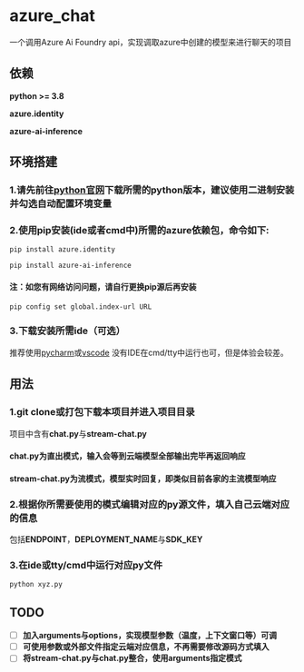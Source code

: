 # azure_chat
一个调用Azure Ai Foundry api，实现调取azure中创建的模型来进行聊天的项目


## 依赖
**python >= 3.8**

**azure.identity**

**azure-ai-inference**


## 环境搭建
### 1.请先前往[python官网](https://www.python.org/downloads/)下载所需的python版本，建议使用二进制安装并勾选自动配置环境变量

### 2.使用pip安装(ide或者cmd中)所需的azure依赖包，命令如下:

`pip install azure.identity`

`pip install azure-ai-inference`

#### 注：如您有网络访问问题，请自行更换pip源后再安装

`pip config set global.index-url URL`

### 3.下载安装所需ide（可选）
推荐使用[pycharm](https://www.jetbrains.com/pycharm/download)或[vscode](https://code.visualstudio.com/)
没有IDE在cmd/tty中运行也可，但是体验会较差。


## 用法
### 1.git clone或打包下载本项目并进入项目目录
项目中含有**chat.py**与**stream-chat.py**
#### chat.py为直出模式，输入会等到云端模型全部输出完毕再返回响应
#### stream-chat.py为流模式，模型实时回复，即类似目前各家的主流模型响应

### 2.根据你所需要使用的模式编辑对应的py源文件，填入自己云端对应的信息
包括**ENDPOINT**，**DEPLOYMENT_NAME**与**SDK_KEY**

### 3.在ide或tty/cmd中运行对应py文件
`python xyz.py`


## TODO
- [ ] **加入arguments与options，实现模型参数（温度，上下文窗口等）可调**
- [ ] **可使用参数或外部文件指定云端对应信息，不再需要修改源码方式填入**
- [ ] **将stream-chat.py与chat.py整合，使用arguments指定模式**
